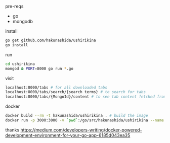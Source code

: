 pre-reqs
* go
* mongodb

install
```bash
go get github.com/hakunashida/ushirikina
go install
```

run
```bash
cd ushirikina
mongod & PORT=8000 go run *.go
```

visit
```bash
localhost:8000/tabs # for all downloaded tabs
localhost:8000/tabs/search/{search terms} # to search for tabs
localhost:8000/tabs/{MongoId}/content # to see tab content fetched from ipfs
```

docker
```bash
docker build --rm -t hakunashida/ushirikina . # build the image
docker run -p 3000:3000 -v `pwd`:/go/src/hakunashida/ushirikina --name test hakunashida/ushirikina # run it
```

thanks https://medium.com/developers-writing/docker-powered-development-environment-for-your-go-app-6185d043ea35
